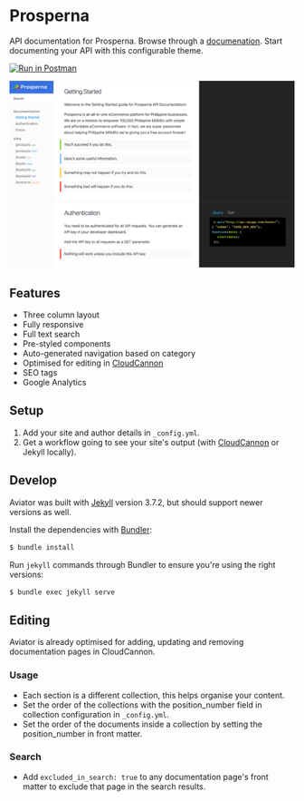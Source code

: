 # Prosperna

API documentation for Prosperna. Browse through a [documenation](https://docs.prosperna.com/).
Start documenting your API with this configurable theme.

[![Run in Postman](https://run.pstmn.io/button.svg)](https://god.gw.postman.com/run-collection/22726848-d4428d72-2968-4fef-8ccb-4ce88e7177c9?action=collection%2Ffork&collection-url=entityId%3D22726848-d4428d72-2968-4fef-8ccb-4ce88e7177c9%26entityType%3Dcollection%26workspaceId%3Df139785f-cdb6-4a6d-b3c1-77d3e522e4a2)

![screenshot](images/_screenshot.png)

## Features

- Three column layout
- Fully responsive
- Full text search
- Pre-styled components
- Auto-generated navigation based on category
- Optimised for editing in [CloudCannon](http://cloudcannon.com/)
- SEO tags
- Google Analytics

## Setup

1. Add your site and author details in `_config.yml`.
2. Get a workflow going to see your site's output (with [CloudCannon](https://app.cloudcannon.com/) or Jekyll locally).

## Develop

Aviator was built with [Jekyll](http://jekyllrb.com/) version 3.7.2, but should support newer versions as well.

Install the dependencies with [Bundler](http://bundler.io/):

```bash
$ bundle install
```

Run `jekyll` commands through Bundler to ensure you're using the right versions:

```bash
$ bundle exec jekyll serve
```

## Editing

Aviator is already optimised for adding, updating and removing documentation pages in CloudCannon.

### Usage

- Each section is a different collection, this helps organise your content.
- Set the order of the collections with the position_number field in collection configuration in `_config.yml`.
- Set the order of the documents inside a collection by setting the position_number in front matter.

### Search

- Add `excluded_in_search: true` to any documentation page's front matter to exclude that page in the search results.
